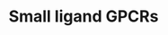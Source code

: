---
annotations:
- id: PW:0000125
  parent: signaling pathway
  type: Pathway Ontology
  value: G protein mediated signaling pathway
authors:
- Nsalomonis
- MaintBot
- AlexanderPico
- Khanspers
- Egonw
- Eweitz
description: 'G protein–coupled receptors (GPCRs) which are also known as seven-(pass)-transmembrane
  domain receptors, 7TM receptors, heptahelical receptors, serpentine receptor, and
  G protein–linked receptors (GPLR), constitute a large protein family of receptors
  that detect molecules outside the cell and activate internal signal transduction
  pathways and, ultimately, cellular responses. Coupling with G proteins, they are
  called seven-transmembrane receptors because they pass through the cell membrane
  seven times. Source: [https://en.wikipedia.org/wiki/G_protein–coupled_receptor Wikipedia]  These
  small ligand receptors are part of the Rhodopsin-like family of GPCRs. Source: [https://en.wikipedia.org/wiki/Rhodopsin-like_receptors
  Wikipedia]'
last-edited: 2021-05-24
ndex: f5757915-8b60-11eb-9e72-0ac135e8bacf
organisms:
- Homo sapiens
redirect_from:
- /index.php/Pathway:WP247
- /instance/WP247
- /instance/WP247_rr118104
revision: r118104
schema-jsonld:
- '@context': https://schema.org/
  '@id': https://wikipathways.github.io/pathways/WP247.html
  '@type': Dataset
  creator:
    '@type': Organization
    name: WikiPathways
  description: 'G protein–coupled receptors (GPCRs) which are also known as seven-(pass)-transmembrane
    domain receptors, 7TM receptors, heptahelical receptors, serpentine receptor,
    and G protein–linked receptors (GPLR), constitute a large protein family of receptors
    that detect molecules outside the cell and activate internal signal transduction
    pathways and, ultimately, cellular responses. Coupling with G proteins, they are
    called seven-transmembrane receptors because they pass through the cell membrane
    seven times. Source: [https://en.wikipedia.org/wiki/G_protein–coupled_receptor
    Wikipedia]  These small ligand receptors are part of the Rhodopsin-like family
    of GPCRs. Source: [https://en.wikipedia.org/wiki/Rhodopsin-like_receptors Wikipedia]'
  keywords:
  - CNR1
  - CNR2
  - Cannabinoid
  - EDG1
  - EDG2
  - EDG3
  - EDG5
  - EDG6
  - GPR50
  - LysophosphatidicAcid
  - MTNR1A
  - MTNR1B
  - Melatonin
  - PTAFR
  - PTGDR
  - PTGER1
  - PTGER2
  - PTGER3
  - PTGER4
  - PTGFR
  - PTGIR
  - Prostanoids
  - TBXA2R
  license: CC0
  name: Small ligand GPCRs
seo: CreativeWork
title: Small ligand GPCRs
wpid: WP247
---